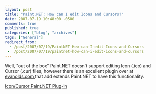 ```yaml
---
layout: post
title: "Paint.NET: How can I edit Icons and Cursors?"
date: 2007-07-19 10:48:00 -0500
comments: true
published: true
categories: ["blog", "archives"]
tags: ["General"]
redirect_from: 
  - /post/2007/07/19/PaintNET-How-can-I-edit-Icons-and-Cursors
 -  /post/2007/07/19/paintnet-how-can-i-edit-icons-and-cursors
---
```

<!-- more -->
<P>Well, "out of the box" Paint.NET doesn't support editing Icon (.ico) and Cursor (.cur) files,&nbsp;however there is an excellent&nbsp;plugin over at <A href="http://www.evanolds.com/pdnicocur.html">evanolds.com </A>that add extends Paint.NET to have this functionality. </P>
<P><A href="http://www.evanolds.com/pdnicocur.html">Icon/Cursor Paint.NET Plug-in</A></P>
